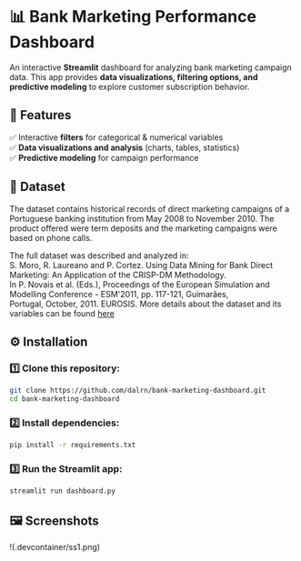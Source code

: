 # 📊 Bank Marketing Performance Dashboard  

An interactive **Streamlit** dashboard for analyzing bank marketing campaign data. This app provides **data visualizations, filtering options, and predictive modeling** to explore customer subscription behavior.

## 🚀 Features  
✅ Interactive **filters** for categorical & numerical variables  
✅ **Data visualizations and analysis** (charts, tables, statistics)  
✅ **Predictive modeling** for campaign performance  

## 📂 Dataset  
The dataset contains historical records of direct marketing campaigns of a Portuguese banking institution from May 2008 to November 2010. The product offered were term deposits and the marketing campaigns were based on phone calls.  

The full dataset was described and analyzed in:  
S. Moro, R. Laureano and P. Cortez. Using Data Mining for Bank Direct Marketing: An Application of the CRISP-DM Methodology.  
In P. Novais et al. (Eds.), Proceedings of the European Simulation and Modelling Conference - ESM'2011, pp. 117-121, Guimarães,  
Portugal, October, 2011. EUROSIS.
More details about the dataset and its variables can be found [here](https://pastebin.com/B6b8qRgB)

## ⚙️ Installation
### 1️⃣ Clone this repository:
```bash
git clone https://github.com/dalrn/bank-marketing-dashboard.git
cd bank-marketing-dashboard
```

### 2️⃣ Install dependencies:
```bash
pip install -r requirements.txt
```

### 3️⃣ Run the Streamlit app:
```bash
streamlit run dashboard.py
```

## 🖼 Screenshots

!(.devcontainer/ss1.png)

